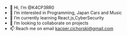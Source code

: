 - 👋 Hi, I’m @K4CP3RR0
- 👀 I’m interested in Programming, Japan Cars and Music
- 🌱 I’m currently learning React.js,CyberSecurity
- 💞️ I’m looking to collaborate on projects
- 📫 Reach me on email kacper.cichorski@gmail.com

<!---
K4CP3RR0/K4CP3RR0 is a ✨ special ✨ repository because its `README.md` (this file) appears on your GitHub profile.
You can click the Preview link to take a look at your changes.
--->
